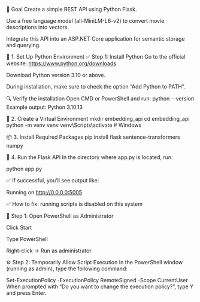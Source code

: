 🎯 Goal
Create a simple REST API using Python Flask.

Use a free language model (all-MiniLM-L6-v2) to convert movie descriptions into vectors.

Integrate this API into an ASP.NET Core application for semantic storage and querying.

🧰 1. Set Up Python Environment
✅ Step 1: Install Python
Go to the official website: https://www.python.org/downloads

Download Python version 3.10 or above.

During installation, make sure to check the option “Add Python to PATH”.

🔍 Verify the installation
Open CMD or PowerShell and run:
python --version
Example output: Python 3.10.13

🧱 2. Create a Virtual Environment
mkdir embedding_api
cd embedding_api
python -m venv venv
venv\Scripts\activate  # Windows

📦 3. Install Required Packages
pip install flask sentence-transformers numpy

🚀 4. Run the Flask API
In the directory where app.py is located, run:

python app.py

✅ If successful, you’ll see output like:

Running on http://0.0.0.0:5005

✅ How to fix: running scripts is disabled on this system

🔐 Step 1: Open PowerShell as Administrator

Click Start

Type PowerShell

Right-click → Run as administrator

⚙️ Step 2: Temporarily Allow Script Execution
In the PowerShell window (running as admin), type the following command:

Set-ExecutionPolicy -ExecutionPolicy RemoteSigned -Scope CurrentUser
When prompted with “Do you want to change the execution policy?”, type Y and press Enter.

